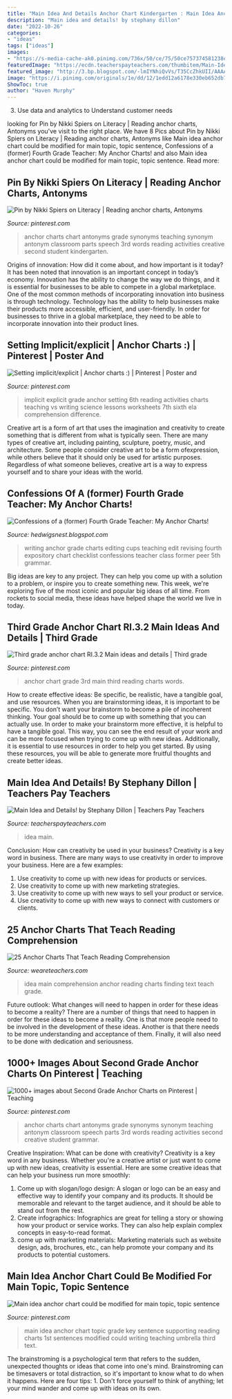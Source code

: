 ```yaml
---
title: "Main Idea And Details Anchor Chart Kindergarten : Main Idea Anchor Chart Could Be Modified For Main Topic, Topic Sentence"
description: "Main idea and details! by stephany dillon"
date: "2022-10-26"
categories:
- "ideas"
tags: ["ideas"]
images:
- "https://s-media-cache-ak0.pinimg.com/736x/50/ce/75/50ce757374581238ef274a1aa741c423.jpg"
featuredImage: "https://ecdn.teacherspayteachers.com/thumbitem/Main-Idea-and-Details-1740474-1478908406/original-1740474-4.jpg"
featured_image: "http://3.bp.blogspot.com/-lmIYNhiQvVs/T35CcZhkUII/AAAAAAAAAWU/QjAJUrCrDaM/s1600/spinning+class+006.JPG"
image: "https://i.pinimg.com/originals/1e/dd/12/1edd12a6178e330eb652db7f43c22390.jpg"
ShowToc: true
author: "Haven Murphy"
---
```



3. Use data and analytics to Understand customer needs 

	

		
looking for Pin by Nikki Spiers on Literacy | Reading anchor charts, Antonyms you've visit to the right place. We have 8 Pics about Pin by Nikki Spiers on Literacy | Reading anchor charts, Antonyms like Main idea anchor chart could be modified for main topic, topic sentence, Confessions of a (former) Fourth Grade Teacher: My Anchor Charts! and also Main idea anchor chart could be modified for main topic, topic sentence. Read more:
		
    
## Pin By Nikki Spiers On Literacy | Reading Anchor Charts, Antonyms

<img loading=lazy src="https://i.pinimg.com/originals/50/ce/75/50ce757374581238ef274a1aa741c423.jpg" onerror="this.onerror=null;this.src='https://tse4.mm.bing.net/th?id=OIP.Yh7px-rKtLntpgjmYAEBmwHaJ4&amp;pid=15.1';" alt="Pin by Nikki Spiers on Literacy | Reading anchor charts, Antonyms">

_Source: pinterest.com_

>anchor charts chart antonyms grade synonyms teaching synonym antonym classroom parts speech 3rd words reading activities creative second student kindergarten. 

	

Origins of innovation: How did it come about, and how important is it today?
It has been noted that innovation is an important concept in today’s economy. Innovation has the ability to change the way we do things, and it is essential for businesses to be able to compete in a global marketplace. One of the most common methods of incorporating innovation into business is through technology. Technology has the ability to help businesses make their products more accessible, efficient, and user-friendly. In order for businesses to thrive in a global marketplace, they need to be able to incorporate innovation into their product lines.

    
## Setting Implicit/explicit | Anchor Charts :) | Pinterest | Poster And

<img loading=lazy src="https://s-media-cache-ak0.pinimg.com/736x/82/36/9f/82369fba4087e4fa7a749383a7f986c9.jpg" onerror="this.onerror=null;this.src='https://tse4.mm.bing.net/th?id=OIP.XYDWrPB_HBkrtxHmJzFZUQHaJ3&amp;pid=15.1';" alt="Setting implicit/explicit | Anchor charts :) | Pinterest | Poster and">

_Source: pinterest.com_

>implicit explicit grade anchor setting 6th reading activities charts teaching vs writing science lessons worksheets 7th sixth ela comprehension difference. 

	

Creative art is a form of art that uses the imagination and creativity to create something that is different from what is typically seen. There are many types of creative art, including painting, sculpture, poetry, music, and architecture. Some people consider creative art to be a form ofexpression, while others believe that it should only be used for artistic purposes. Regardless of what someone believes, creative art is a way to express yourself and to share your ideas with the world.

    
## Confessions Of A (former) Fourth Grade Teacher: My Anchor Charts!

<img loading=lazy src="http://3.bp.blogspot.com/-lmIYNhiQvVs/T35CcZhkUII/AAAAAAAAAWU/QjAJUrCrDaM/s1600/spinning+class+006.JPG" onerror="this.onerror=null;this.src='https://tse3.mm.bing.net/th?id=OIP.2zN1q3IFvdylZkD7yyPZkQHaJ6&amp;pid=15.1';" alt="Confessions of a (former) Fourth Grade Teacher: My Anchor Charts!">

_Source: hedwigsnest.blogspot.com_

>writing anchor grade charts editing cups teaching edit revising fourth expository chart checklist confessions teacher class former peer 5th grammar. 

	

Big ideas are key to any project. They can help you come up with a solution to a problem, or inspire you to create something new. This week, we're exploring five of the most iconic and popular big ideas of all time. From rockets to social media, these ideas have helped shape the world we live in today.

    
## Third Grade Anchor Chart RI.3.2 Main Ideas And Details | Third Grade

<img loading=lazy src="https://i.pinimg.com/736x/f5/73/a5/f573a5f0a0e94978e6faaa4cb4685fbc.jpg" onerror="this.onerror=null;this.src='https://tse2.mm.bing.net/th?id=OIP.MAyXDvREg6CEaASpgb9lIgHaJ3&amp;pid=15.1';" alt="Third grade anchor chart RI.3.2 Main ideas and details | Third grade">

_Source: pinterest.com_

>anchor chart grade 3rd main third reading charts words. 

	

How to create effective ideas: Be specific, be realistic, have a tangible goal, and use resources.
When you are brainstorming ideas, it is important to be specific. You don’t want your brainstorm to become a pile of incoherent thinking. Your goal should be to come up with something that you can actually use. In order to make your brainstorm more effective, it is helpful to have a tangible goal. This way, you can see the end result of your work and can be more focused when trying to come up with new ideas. Additionally, it is essential to use resources in order to help you get started. By using these resources, you will be able to generate more fruitful thoughts and create better ideas.

    
## Main Idea And Details! By Stephany Dillon | Teachers Pay Teachers

<img loading=lazy src="https://ecdn.teacherspayteachers.com/thumbitem/Main-Idea-and-Details-1740474-1478908406/original-1740474-4.jpg" onerror="this.onerror=null;this.src='https://tse4.mm.bing.net/th?id=OIP.OvbSYnoKd7alD5eqmE6fQAAAAA&amp;pid=15.1';" alt="Main Idea and Details! by Stephany Dillon | Teachers Pay Teachers">

_Source: teacherspayteachers.com_

>idea main. 

	

Conclusion: How can creativity be used in your business?
Creativity is a key word in business. There are many ways to use creativity in order to improve your business. Here are a few examples:
1. Use creativity to come up with new ideas for products or services.
2. Use creativity to come up with new marketing strategies.
3. Use creativity to come up with new ways to sell your product or service.
4. Use creativity to come up with new ways to connect with customers or clients.

    
## 25 Anchor Charts That Teach Reading Comprehension

<img loading=lazy src="https://s18670.pcdn.co/wp-content/uploads/2016/08/11-finding-main-idea-6.jpg" onerror="this.onerror=null;this.src='https://tse4.mm.bing.net/th?id=OIP.vSIy4718yuzItup4NQKM8QAAAA&amp;pid=15.1';" alt="25 Anchor Charts That Teach Reading Comprehension">

_Source: weareteachers.com_

>idea main comprehension anchor reading charts finding text teach grade. 

	

Future outlook: What changes will need to happen in order for these ideas to become a reality?
There are a number of things that need to happen in order for these ideas to become a reality. One is that more people need to be involved in the development of these ideas. Another is that there needs to be more understanding and acceptance of them. Finally, it will also need to be done with dedication and seriousness.

    
## 1000+ Images About Second Grade Anchor Charts On Pinterest | Teaching

<img loading=lazy src="https://s-media-cache-ak0.pinimg.com/736x/50/ce/75/50ce757374581238ef274a1aa741c423.jpg" onerror="this.onerror=null;this.src='https://tse4.mm.bing.net/th?id=OIP.09a1PL98PUXGo5vRYS8N3AHaJ4&amp;pid=15.1';" alt="1000+ images about Second Grade Anchor Charts on Pinterest | Teaching">

_Source: pinterest.com_

>anchor charts chart antonyms grade synonyms synonym teaching antonym classroom speech parts 3rd words reading activities second creative student grammar. 

	

Creative Inspiration: What can be done with creativity?
Creativity is a key word in any business. Whether you're a creative artist or just want to come up with new ideas, creativity is essential. Here are some creative ideas that can help your business run more smoothly: 
1. Come up with slogan/logo design: A slogan or logo can be an easy and effective way to identify your company and its products. It should be memorable and relevant to the target audience, and it should be able to stand out from the rest. 
2. Create infographics: Infographics are great for telling a story or showing how your product or service works. They can also help explain complex concepts in easy-to-read format. 
3. come up with marketing materials: Marketing materials such as website design, ads, brochures, etc., can help promote your company and its products to potential customers.

    
## Main Idea Anchor Chart Could Be Modified For Main Topic, Topic Sentence

<img loading=lazy src="https://i.pinimg.com/originals/1e/dd/12/1edd12a6178e330eb652db7f43c22390.jpg" onerror="this.onerror=null;this.src='https://tse3.mm.bing.net/th?id=OIP.hV_tL1VXgC3011JQOQiCxAHaJ4&amp;pid=15.1';" alt="Main idea anchor chart could be modified for main topic, topic sentence">

_Source: pinterest.com_

>main idea anchor chart topic grade key sentence supporting reading charts 1st sentences modified could writing teaching umbrella third text. 

	

The brainstroming is a psychological term that refers to the sudden, unexpected thoughts or ideas that come into one's mind. Brainstroming can be timesavers or total distraction, so it's important to know what to do when it happens. Here are four tips: 1. Don't force yourself to think of anything; let your mind wander and come up with ideas on its own. 
